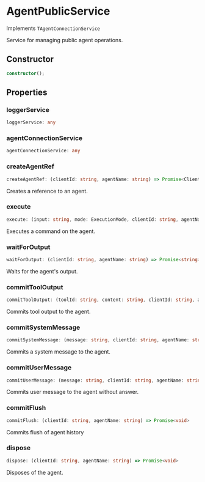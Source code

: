 # AgentPublicService

Implements `TAgentConnectionService`

Service for managing public agent operations.

## Constructor

```ts
constructor();
```

## Properties

### loggerService

```ts
loggerService: any
```

### agentConnectionService

```ts
agentConnectionService: any
```

### createAgentRef

```ts
createAgentRef: (clientId: string, agentName: string) => Promise<ClientAgent>
```

Creates a reference to an agent.

### execute

```ts
execute: (input: string, mode: ExecutionMode, clientId: string, agentName: string) => Promise<void>
```

Executes a command on the agent.

### waitForOutput

```ts
waitForOutput: (clientId: string, agentName: string) => Promise<string>
```

Waits for the agent's output.

### commitToolOutput

```ts
commitToolOutput: (toolId: string, content: string, clientId: string, agentName: string) => Promise<void>
```

Commits tool output to the agent.

### commitSystemMessage

```ts
commitSystemMessage: (message: string, clientId: string, agentName: string) => Promise<void>
```

Commits a system message to the agent.

### commitUserMessage

```ts
commitUserMessage: (message: string, clientId: string, agentName: string) => Promise<void>
```

Commits user message to the agent without answer.

### commitFlush

```ts
commitFlush: (clientId: string, agentName: string) => Promise<void>
```

Commits flush of agent history

### dispose

```ts
dispose: (clientId: string, agentName: string) => Promise<void>
```

Disposes of the agent.
